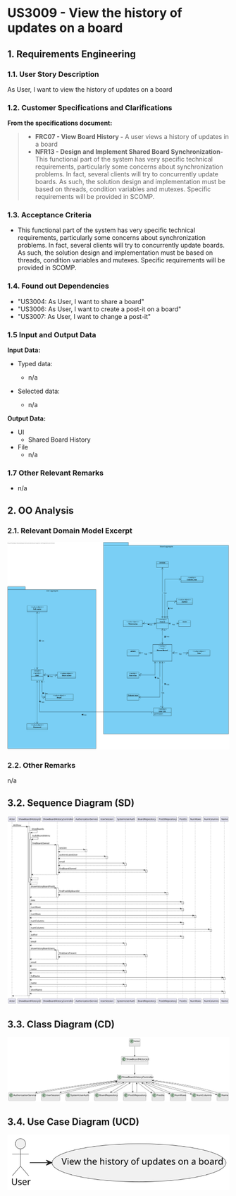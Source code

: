 # US3009 - View the history of updates on a board

## 1. Requirements Engineering


### 1.1. User Story Description


As User, I want to view the history of updates on a board

### 1.2. Customer Specifications and Clarifications


**From the specifications document:**

> - **FRC07 - View Board History -** A user views a history of updates in a board
> - **NFR13 - Design and Implement Shared Board Synchronization-** This functional
    part of the system has very specific technical requirements, particularly some concerns
    about synchronization problems. In fact, several clients will try to concurrently update
    boards. As such, the solution design and implementation must be based on threads,
    condition variables and mutexes. Specific requirements will be provided in SCOMP.

    


### 1.3. Acceptance Criteria

- This functional part of the system has very specific technical requirements, particularly some concerns about synchronization problems.
  In fact, several clients will try to concurrently update boards.
  As such, the solution design and implementation must be based on threads, condition variables and mutexes. Specific requirements will be provided in SCOMP.


### 1.4. Found out Dependencies


* "US3004: As User, I want to share a board"
* "US3006: As User, I want to create a post-it on a board"
* "US3007: As User, I want to change a post-it"




### 1.5 Input and Output Data


**Input Data:**

* Typed data:
    * n/a

* Selected data:
    * n/a


**Output Data:**

* UI
    * Shared Board History
* File
    * n/a



### 1.7 Other Relevant Remarks

* n/a


## 2. OO Analysis

### 2.1. Relevant Domain Model Excerpt

![US3009_MD](US3009_DM.svg)

### 2.2. Other Remarks

n/a



## 3.2. Sequence Diagram (SD)



![US3009_SD](US3009_SD.svg)



## 3.3. Class Diagram (CD)


![US3009_CD](US3009_CD.svg)



## 3.4. Use Case Diagram (UCD)
![US3009_UCD](US3009_UCD.svg)